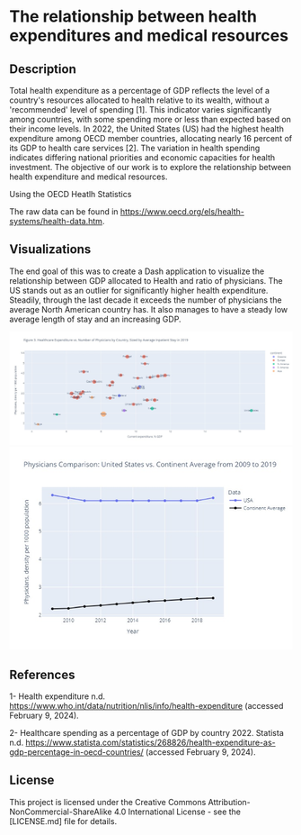# The relationship between health expenditures and medical resources

## Description

Total health expenditure as a percentage of GDP reflects the level of a country's resources allocated to health relative to its wealth, without a 'recommended' level of spending [1]. This indicator varies significantly among countries, with some spending more or less than expected based on their income levels. In 2022, the United States (US) had the highest health expenditure among OECD member countries, allocating nearly 16 percent of its GDP to health care services [2]. The variation in health spending indicates differing national priorities and economic capacities for health investment. The objective of our work is to explore the relationship between health expenditure and medical resources.

Using the OECD Heatlh Statistics

The raw data can be found in https://www.oecd.org/els/health-systems/health-data.htm.

## Visualizations

The end goal of this was to create a Dash application to visualize the relationship between GDP allocated to Health and ratio of physicians. The US stands out as an outlier for significantly higher health expenditure. Steadily, through the last decade it exceeds the number of physicians the average North American country has. It also manages to have a steady low average length of stay and an increasing GDP.

![Alt text for the image](fig1.jpeg)
![Alt text for the image](fig2.jpeg)

## References

1- Health expenditure n.d. https://www.who.int/data/nutrition/nlis/info/health-expenditure (accessed February 9, 2024).

2- Healthcare spending as a percentage of GDP by country 2022. Statista n.d. https://www.statista.com/statistics/268826/health-expenditure-as-gdp-percentage-in-oecd-countries/ (accessed February 9, 2024).


## License
This project is licensed under the Creative Commons Attribution-NonCommercial-ShareAlike 4.0 International License - see the [LICENSE.md] file for details.
